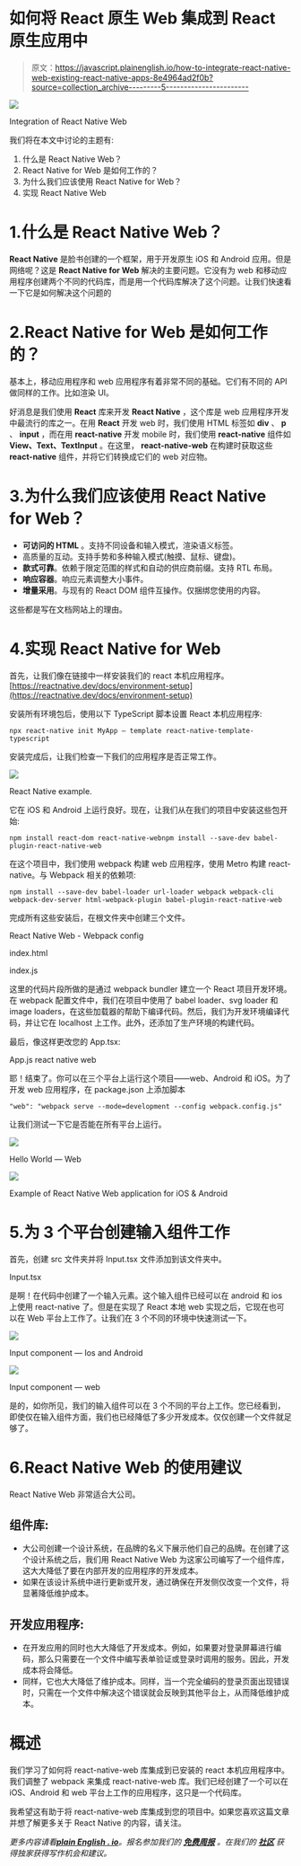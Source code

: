 # 如何将 React 原生 Web 集成到 React 原生应用中

> 原文：<https://javascript.plainenglish.io/how-to-integrate-react-native-web-existing-react-native-apps-8e4964ad2f0b?source=collection_archive---------5----------------------->

![](img/7b2e82f73e6ea13e6a2d45a048fdf5c3.png)

Integration of React Native Web

我们将在本文中讨论的主题有:

1.  什么是 React Native Web？
2.  React Native for Web 是如何工作的？
3.  为什么我们应该使用 React Native for Web？
4.  实现 React Native Web

# 1.什么是 React Native Web？

**React Native** 是脸书创建的一个框架，用于开发原生 iOS 和 Android 应用。但是网络呢？这是 **React Native for Web** 解决的主要问题。它没有为 web 和移动应用程序创建两个不同的代码库，而是用一个代码库解决了这个问题。让我们快速看一下它是如何解决这个问题的

# 2.React Native for Web 是如何工作的？

基本上，移动应用程序和 web 应用程序有着非常不同的基础。它们有不同的 API 做同样的工作。比如渲染 UI。

好消息是我们使用 **React** 库来开发 **React Native** ，这个库是 web 应用程序开发中最流行的库之一。在用 **React** 开发 web 时，我们使用 HTML 标签如 **div** 、 **p** 、 **input** ，而在用 **react-native** 开发 mobile 时，我们使用 **react-native** 组件如 **View、Text、TextInput** 。在这里， **react-native-web** 在构建时获取这些 **react-native** 组件，并将它们转换成它们的 web 对应物。

# 3.为什么我们应该使用 React Native for Web？

*   **可访问的 HTML** 。支持不同设备和输入模式，渲染语义标签。
*   高质量的互动。支持手势和多种输入模式(触摸、鼠标、键盘)。
*   **款式可靠**。依赖于限定范围的样式和自动的供应商前缀。支持 RTL 布局。
*   **响应容器**。响应元素调整大小事件。
*   **增量采用**。与现有的 React DOM 组件互操作。仅捆绑您使用的内容。

这些都是写在文档网站上的理由。

# 4.实现 React Native for Web

首先，让我们像在链接中一样安装我们的 react 本机应用程序。[https://reactnative.dev/docs/environment-setup](https://reactnative.dev/docs/environment-setup)

安装所有环境包后，使用以下 TypeScript 脚本设置 React 本机应用程序:

```
npx react-native init MyApp — template react-native-template-typescript
```

安装完成后，让我们检查一下我们的应用程序是否正常工作。

![](img/1db83b66490a465c3c387ba2d60ffa8a.png)

React Native example.

它在 iOS 和 Android 上运行良好。现在，让我们从在我们的项目中安装这些包开始:

```
npm install react-dom react-native-webnpm install --save-dev babel-plugin-react-native-web
```

在这个项目中，我们使用 webpack 构建 web 应用程序，使用 Metro 构建 react-native。与 Webpack 相关的依赖项:

```
npm install --save-dev babel-loader url-loader webpack webpack-cli  webpack-dev-server html-webpack-plugin babel-plugin-react-native-web
```

完成所有这些安装后，在根文件夹中创建三个文件。

React Native Web - Webpack config

index.html

index.js

这里的代码片段所做的是通过 webpack bundler 建立一个 React 项目开发环境。在 webpack 配置文件中，我们在项目中使用了 babel loader、svg loader 和 image loaders，在这些加载器的帮助下编译代码。然后，我们为开发环境编译代码，并让它在 localhost 上工作。此外，还添加了生产环境的构建代码。

最后，像这样更改您的 App.tsx:

App.js react native web

耶！结束了。你可以在三个平台上运行这个项目——web、Android 和 iOS。为了开发 web 应用程序，在 package.json 上添加脚本

```
"web": "webpack serve --mode=development --config webpack.config.js"
```

让我们测试一下它是否能在所有平台上运行。

![](img/67cf681bd2a4c166c0215b0108c5d02e.png)

Hello World — Web

![](img/90bc1159571b9f950e4de56ec82080d8.png)

Example of React Native Web application for iOS & Android

# 5.为 3 个平台创建输入组件工作

首先，创建 src 文件夹并将 Input.tsx 文件添加到该文件夹中。

Input.tsx

是啊！在代码中创建了一个输入元素。这个输入组件已经可以在 android 和 ios 上使用 react-native 了。但是在实现了 React 本地 web 实现之后，它现在也可以在 Web 平台上工作了。让我们在 3 个不同的环境中快速测试一下。

![](img/5ebda9bff33ade56326f21630d117abc.png)

Input component — Ios and Android

![](img/3c7cb242942060062bdd5aaa5a605ae3.png)

Input component — web

是的，如你所见，我们的输入组件可以在 3 个不同的平台上工作。您已经看到，即使仅在输入组件方面，我们也已经降低了多少开发成本。仅仅创建一个文件就足够了。

# 6.React Native Web 的使用建议

React Native Web 非常适合大公司。

## 组件库:

*   大公司创建一个设计系统，在品牌的名义下展示他们自己的品牌。在创建了这个设计系统之后，我们用 React Native Web 为这家公司编写了一个组件库，这大大降低了要在内部开发的应用程序的开发成本。
*   如果在该设计系统中进行更新或开发，通过确保在开发侧仅改变一个文件，将显著降低维护成本。

## 开发应用程序:

*   在开发应用的同时也大大降低了开发成本。例如，如果要对登录屏幕进行编码，那么只需要在一个文件中编写表单验证或登录时调用的服务。因此，开发成本将会降低。
*   同样，它也大大降低了维护成本。同样，当一个完全编码的登录页面出现错误时，只需在一个文件中解决这个错误就会反映到其他平台上，从而降低维护成本。

# 概述

我们学习了如何将 react-native-web 库集成到已安装的 react 本机应用程序中。我们调整了 webpack 来集成 react-native-web 库。我们已经创建了一个可以在 iOS、Android 和 web 平台上工作的应用程序，这只是一个代码库。

我希望这有助于将 react-native-web 库集成到您的项目中。如果您喜欢这篇文章并想了解更多关于 React Native 的内容，请关注。

*更多内容请看*[***plain English . io***](http://plainenglish.io/)*。报名参加我们的* [***免费周报***](http://newsletter.plainenglish.io/) *。在我们的* [***社区***](https://discord.gg/GtDtUAvyhW) *获得独家获得写作机会和建议。*